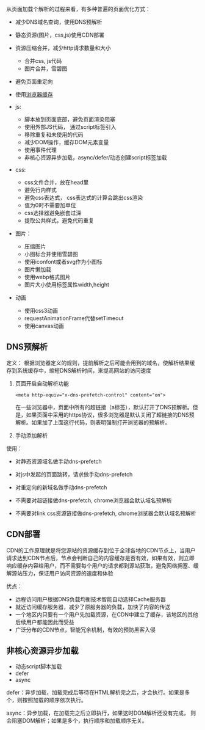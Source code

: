 从页面加载个解析的过程来看，有多种普遍的页面优化方式：

- 减少DNS域名查询，使用DNS预解析
- 静态资源(图片，css,js)使用CDN部署
- 资源压缩合并，减少http请求数量和大小
    - 合并css, js代码
    - 图片合并，雪碧图
- 避免页面重定向
- 使用[浏览器缓存](../网络/浏览器缓存.md)
- js:

    - 脚本放到页面底部，避免页面渲染阻塞
    - 使用外部JS代码， 通过script标签引入
    - 移除重复和未使用的代码
    - 减少DOM操作，缓存DOM元素变量
    - 使用事件代理
    - 非核心资源异步加载，async/defer/动态创建script标签加载
- css:
    - css文件合并，放在head里
    - 避免行内样式
    - 避免css表达式， css表达式的计算会跳出css渲染
    - 值为0时不需要加单位
    - css选择器避免嵌套过深
    - 提取公共样式，避免代码重复
  
- 图片：
    - 压缩图片
    - 小图标合并使用雪碧图
    - 使用iconfont或者svg作为小图标
    - 图片懒加载
    - 使用webp格式图片
    - 图片大小使用标签属性width,height
  
- 动画
    - 使用css3动画
    - requestAnimationFrame代替setTimeout
    - 使用canvas动画
  


## DNS预解析
定义： 根据浏览器定义的规则，提前解析之后可能会用到的域名，使解析结果缓存到系统缓存中，缩短DNS解析时间，来提高网站的访问速度

1. 页面开启自动解析功能
    ```
    <meta http-equiv="x-dns-prefetch-control" content="on">
    ```
    在一些浏览器中，页面中所有的超链接（a标签），默认打开了DNS预解析。但是，如果页面中采用的https协议，很多浏览器是默认关闭了超链接的DNS预解析。如果加了上面这行代码，则表明强制打开浏览器的预解析。

2. 手动添加解析

    <link ref="dns-prefetch" href="https://www.baidu.com">

使用：
- 对静态资源域名做手动dns-prefetch
- 对js中发起的页面跳转，请求做手动dns-prefetch
- 对重定向的新域名做手动dns-prefetch

- 不需要对超链接做dns-prefetch, chrome浏览器会默认域名预解析
- 不需要对link css资源链接做dns-prefetch, chrome浏览器会默认域名预解析

## CDN部署

CDN的工作原理就是将您源站的资源缓存到位于全球各地的CDN节点上，当用户请求达到CDN节点后，节点会判断自己的内容缓存是否有效，如果有效，则立即响应缓存内容给用户，而不需要每个用户的请求都到源站获取，避免网络拥塞、缓解源站压力，保证用户访问资源的速度和体验

优点：
- 远程访问用户根据DNS负载均衡技术智能自动选择Cache服务器
- 就近访问缓存服务器，减少了原服务器的负载，加快了内容的传送
- 一个地区内只要有一个用户先加载资源，在CDN中建立了缓存，该地区的其他后续用户都能因此而受益
- 广泛分布的CDN节点，智能冗余机制，有效的预防黑客入侵

## 非核心资源异步加载
- 动态script脚本加载
- defer
- async

defer：异步加载，加载完成后等待在HTML解析完之后，才会执行。如果是多个，则按照加载的顺序依次执行。

async：异步加载，在加载完之后立即执行，如果这时DOM解析还没有完成， 则会阻塞DOM解析；如果是多个，执行顺序和加载顺序无关。
